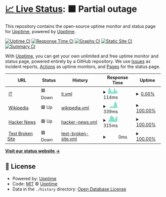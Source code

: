 # [📈 Live Status](<[https://atn123-gh.github.io/uptime_itpec/](https://atn123-gh.github.io/uptime_itpec/)>): <!--live status--> **🟧 Partial outage**

This repository contains the open-source uptime monitor and status page for [Upptime](https://upptime.js.org), powered by [Upptime](https://github.com/upptime/upptime).

[![Uptime CI](https://github.com/atn123-gh/upptime/workflows/Uptime%20CI/badge.svg)](https://github.com/atn123-gh/upptime/actions?query=workflow%3A%22Uptime+CI%22)
[![Response Time CI](https://github.com/atn123-gh/upptime/workflows/Response%20Time%20CI/badge.svg)](https://github.com/atn123-gh/upptime/actions?query=workflow%3A%22Response+Time+CI%22)
[![Graphs CI](https://github.com/atn123-gh/upptime/workflows/Graphs%20CI/badge.svg)](https://github.com/atn123-gh/upptime/actions?query=workflow%3A%22Graphs+CI%22)
[![Static Site CI](https://github.com/atn123-gh/upptime/workflows/Static%20Site%20CI/badge.svg)](https://github.com/atn123-gh/upptime/actions?query=workflow%3A%22Static+Site+CI%22)
[![Summary CI](https://github.com/atn123-gh/upptime/workflows/Summary%20CI/badge.svg)](https://github.com/atn123-gh/upptime/actions?query=workflow%3A%22Summary+CI%22)

With [Upptime](https://upptime.js.org), you can get your own unlimited and free uptime monitor and status page, powered entirely by a GitHub repository. We use [Issues](https://github.com/upptime/upptime/issues) as incident reports, [Actions](https://github.com/atn123-gh/upptime/actions) as uptime monitors, and [Pages](https://demo.upptime.js.org) for the status page.

<!--start: status pages-->
<!-- This summary is generated by Upptime (https://github.com/upptime/upptime) -->
<!-- Do not edit this manually, your changes will be overwritten -->
<!-- prettier-ignore -->
| URL | Status | History | Response Time | Uptime |
| --- | ------ | ------- | ------------- | ------ |
| <img alt="" src="https://icons.duckduckgo.com/ip3/mtmwhere.pythonanywhere.com.ico" height="13"> [IT](http://mtmwhere.pythonanywhere.com/home/) | 🟥 Down | [it.yml](https://github.com/atn123-gh/uptime_itpec/commits/HEAD/history/it.yml) | <details><summary><img alt="Response time graph" src="./graphs/it/response-time-week.png" height="20"> 114ms</summary><br><a href="https://atn123-gh.github.io/uptime_itpec/history/it"><img alt="Response time 237" src="https://img.shields.io/endpoint?url=https%3A%2F%2Fraw.githubusercontent.com%2Fatn123-gh%2Fuptime_itpec%2FHEAD%2Fapi%2Fit%2Fresponse-time.json"></a><br><a href="https://atn123-gh.github.io/uptime_itpec/history/it"><img alt="24-hour response time 217" src="https://img.shields.io/endpoint?url=https%3A%2F%2Fraw.githubusercontent.com%2Fatn123-gh%2Fuptime_itpec%2FHEAD%2Fapi%2Fit%2Fresponse-time-day.json"></a><br><a href="https://atn123-gh.github.io/uptime_itpec/history/it"><img alt="7-day response time 114" src="https://img.shields.io/endpoint?url=https%3A%2F%2Fraw.githubusercontent.com%2Fatn123-gh%2Fuptime_itpec%2FHEAD%2Fapi%2Fit%2Fresponse-time-week.json"></a><br><a href="https://atn123-gh.github.io/uptime_itpec/history/it"><img alt="30-day response time 115" src="https://img.shields.io/endpoint?url=https%3A%2F%2Fraw.githubusercontent.com%2Fatn123-gh%2Fuptime_itpec%2FHEAD%2Fapi%2Fit%2Fresponse-time-month.json"></a><br><a href="https://atn123-gh.github.io/uptime_itpec/history/it"><img alt="1-year response time 237" src="https://img.shields.io/endpoint?url=https%3A%2F%2Fraw.githubusercontent.com%2Fatn123-gh%2Fuptime_itpec%2FHEAD%2Fapi%2Fit%2Fresponse-time-year.json"></a></details> | <details><summary><a href="https://atn123-gh.github.io/uptime_itpec/history/it">0.00%</a></summary><a href="https://atn123-gh.github.io/uptime_itpec/history/it"><img alt="All-time uptime 2.02%" src="https://img.shields.io/endpoint?url=https%3A%2F%2Fraw.githubusercontent.com%2Fatn123-gh%2Fuptime_itpec%2FHEAD%2Fapi%2Fit%2Fuptime.json"></a><br><a href="https://atn123-gh.github.io/uptime_itpec/history/it"><img alt="24-hour uptime 0.00%" src="https://img.shields.io/endpoint?url=https%3A%2F%2Fraw.githubusercontent.com%2Fatn123-gh%2Fuptime_itpec%2FHEAD%2Fapi%2Fit%2Fuptime-day.json"></a><br><a href="https://atn123-gh.github.io/uptime_itpec/history/it"><img alt="7-day uptime 0.00%" src="https://img.shields.io/endpoint?url=https%3A%2F%2Fraw.githubusercontent.com%2Fatn123-gh%2Fuptime_itpec%2FHEAD%2Fapi%2Fit%2Fuptime-week.json"></a><br><a href="https://atn123-gh.github.io/uptime_itpec/history/it"><img alt="30-day uptime 0.00%" src="https://img.shields.io/endpoint?url=https%3A%2F%2Fraw.githubusercontent.com%2Fatn123-gh%2Fuptime_itpec%2FHEAD%2Fapi%2Fit%2Fuptime-month.json"></a><br><a href="https://atn123-gh.github.io/uptime_itpec/history/it"><img alt="1-year uptime 2.02%" src="https://img.shields.io/endpoint?url=https%3A%2F%2Fraw.githubusercontent.com%2Fatn123-gh%2Fuptime_itpec%2FHEAD%2Fapi%2Fit%2Fuptime-year.json"></a></details>
| <img alt="" src="https://icons.duckduckgo.com/ip3/en.wikipedia.org.ico" height="13"> [Wikipedia](https://en.wikipedia.org) | 🟩 Up | [wikipedia.yml](https://github.com/atn123-gh/uptime_itpec/commits/HEAD/history/wikipedia.yml) | <details><summary><img alt="Response time graph" src="./graphs/wikipedia/response-time-week.png" height="20"> 339ms</summary><br><a href="https://atn123-gh.github.io/uptime_itpec/history/wikipedia"><img alt="Response time 224" src="https://img.shields.io/endpoint?url=https%3A%2F%2Fraw.githubusercontent.com%2Fatn123-gh%2Fuptime_itpec%2FHEAD%2Fapi%2Fwikipedia%2Fresponse-time.json"></a><br><a href="https://atn123-gh.github.io/uptime_itpec/history/wikipedia"><img alt="24-hour response time 163" src="https://img.shields.io/endpoint?url=https%3A%2F%2Fraw.githubusercontent.com%2Fatn123-gh%2Fuptime_itpec%2FHEAD%2Fapi%2Fwikipedia%2Fresponse-time-day.json"></a><br><a href="https://atn123-gh.github.io/uptime_itpec/history/wikipedia"><img alt="7-day response time 339" src="https://img.shields.io/endpoint?url=https%3A%2F%2Fraw.githubusercontent.com%2Fatn123-gh%2Fuptime_itpec%2FHEAD%2Fapi%2Fwikipedia%2Fresponse-time-week.json"></a><br><a href="https://atn123-gh.github.io/uptime_itpec/history/wikipedia"><img alt="30-day response time 220" src="https://img.shields.io/endpoint?url=https%3A%2F%2Fraw.githubusercontent.com%2Fatn123-gh%2Fuptime_itpec%2FHEAD%2Fapi%2Fwikipedia%2Fresponse-time-month.json"></a><br><a href="https://atn123-gh.github.io/uptime_itpec/history/wikipedia"><img alt="1-year response time 224" src="https://img.shields.io/endpoint?url=https%3A%2F%2Fraw.githubusercontent.com%2Fatn123-gh%2Fuptime_itpec%2FHEAD%2Fapi%2Fwikipedia%2Fresponse-time-year.json"></a></details> | <details><summary><a href="https://atn123-gh.github.io/uptime_itpec/history/wikipedia">100.00%</a></summary><a href="https://atn123-gh.github.io/uptime_itpec/history/wikipedia"><img alt="All-time uptime 100.00%" src="https://img.shields.io/endpoint?url=https%3A%2F%2Fraw.githubusercontent.com%2Fatn123-gh%2Fuptime_itpec%2FHEAD%2Fapi%2Fwikipedia%2Fuptime.json"></a><br><a href="https://atn123-gh.github.io/uptime_itpec/history/wikipedia"><img alt="24-hour uptime 100.00%" src="https://img.shields.io/endpoint?url=https%3A%2F%2Fraw.githubusercontent.com%2Fatn123-gh%2Fuptime_itpec%2FHEAD%2Fapi%2Fwikipedia%2Fuptime-day.json"></a><br><a href="https://atn123-gh.github.io/uptime_itpec/history/wikipedia"><img alt="7-day uptime 100.00%" src="https://img.shields.io/endpoint?url=https%3A%2F%2Fraw.githubusercontent.com%2Fatn123-gh%2Fuptime_itpec%2FHEAD%2Fapi%2Fwikipedia%2Fuptime-week.json"></a><br><a href="https://atn123-gh.github.io/uptime_itpec/history/wikipedia"><img alt="30-day uptime 100.00%" src="https://img.shields.io/endpoint?url=https%3A%2F%2Fraw.githubusercontent.com%2Fatn123-gh%2Fuptime_itpec%2FHEAD%2Fapi%2Fwikipedia%2Fuptime-month.json"></a><br><a href="https://atn123-gh.github.io/uptime_itpec/history/wikipedia"><img alt="1-year uptime 100.00%" src="https://img.shields.io/endpoint?url=https%3A%2F%2Fraw.githubusercontent.com%2Fatn123-gh%2Fuptime_itpec%2FHEAD%2Fapi%2Fwikipedia%2Fuptime-year.json"></a></details>
| <img alt="" src="https://icons.duckduckgo.com/ip3/news.ycombinator.com.ico" height="13"> [Hacker News](https://news.ycombinator.com) | 🟩 Up | [hacker-news.yml](https://github.com/atn123-gh/uptime_itpec/commits/HEAD/history/hacker-news.yml) | <details><summary><img alt="Response time graph" src="./graphs/hacker-news/response-time-week.png" height="20"> 315ms</summary><br><a href="https://atn123-gh.github.io/uptime_itpec/history/hacker-news"><img alt="Response time 309" src="https://img.shields.io/endpoint?url=https%3A%2F%2Fraw.githubusercontent.com%2Fatn123-gh%2Fuptime_itpec%2FHEAD%2Fapi%2Fhacker-news%2Fresponse-time.json"></a><br><a href="https://atn123-gh.github.io/uptime_itpec/history/hacker-news"><img alt="24-hour response time 116" src="https://img.shields.io/endpoint?url=https%3A%2F%2Fraw.githubusercontent.com%2Fatn123-gh%2Fuptime_itpec%2FHEAD%2Fapi%2Fhacker-news%2Fresponse-time-day.json"></a><br><a href="https://atn123-gh.github.io/uptime_itpec/history/hacker-news"><img alt="7-day response time 315" src="https://img.shields.io/endpoint?url=https%3A%2F%2Fraw.githubusercontent.com%2Fatn123-gh%2Fuptime_itpec%2FHEAD%2Fapi%2Fhacker-news%2Fresponse-time-week.json"></a><br><a href="https://atn123-gh.github.io/uptime_itpec/history/hacker-news"><img alt="30-day response time 324" src="https://img.shields.io/endpoint?url=https%3A%2F%2Fraw.githubusercontent.com%2Fatn123-gh%2Fuptime_itpec%2FHEAD%2Fapi%2Fhacker-news%2Fresponse-time-month.json"></a><br><a href="https://atn123-gh.github.io/uptime_itpec/history/hacker-news"><img alt="1-year response time 309" src="https://img.shields.io/endpoint?url=https%3A%2F%2Fraw.githubusercontent.com%2Fatn123-gh%2Fuptime_itpec%2FHEAD%2Fapi%2Fhacker-news%2Fresponse-time-year.json"></a></details> | <details><summary><a href="https://atn123-gh.github.io/uptime_itpec/history/hacker-news">100.00%</a></summary><a href="https://atn123-gh.github.io/uptime_itpec/history/hacker-news"><img alt="All-time uptime 100.00%" src="https://img.shields.io/endpoint?url=https%3A%2F%2Fraw.githubusercontent.com%2Fatn123-gh%2Fuptime_itpec%2FHEAD%2Fapi%2Fhacker-news%2Fuptime.json"></a><br><a href="https://atn123-gh.github.io/uptime_itpec/history/hacker-news"><img alt="24-hour uptime 100.00%" src="https://img.shields.io/endpoint?url=https%3A%2F%2Fraw.githubusercontent.com%2Fatn123-gh%2Fuptime_itpec%2FHEAD%2Fapi%2Fhacker-news%2Fuptime-day.json"></a><br><a href="https://atn123-gh.github.io/uptime_itpec/history/hacker-news"><img alt="7-day uptime 100.00%" src="https://img.shields.io/endpoint?url=https%3A%2F%2Fraw.githubusercontent.com%2Fatn123-gh%2Fuptime_itpec%2FHEAD%2Fapi%2Fhacker-news%2Fuptime-week.json"></a><br><a href="https://atn123-gh.github.io/uptime_itpec/history/hacker-news"><img alt="30-day uptime 99.89%" src="https://img.shields.io/endpoint?url=https%3A%2F%2Fraw.githubusercontent.com%2Fatn123-gh%2Fuptime_itpec%2FHEAD%2Fapi%2Fhacker-news%2Fuptime-month.json"></a><br><a href="https://atn123-gh.github.io/uptime_itpec/history/hacker-news"><img alt="1-year uptime 99.99%" src="https://img.shields.io/endpoint?url=https%3A%2F%2Fraw.githubusercontent.com%2Fatn123-gh%2Fuptime_itpec%2FHEAD%2Fapi%2Fhacker-news%2Fuptime-year.json"></a></details>
| <img alt="" src="https://icons.duckduckgo.com/ip3/thissitedoesnotexist.koj.co.ico" height="13"> [Test Broken Site](https://thissitedoesnotexist.koj.co) | 🟥 Down | [test-broken-site.yml](https://github.com/atn123-gh/uptime_itpec/commits/HEAD/history/test-broken-site.yml) | <details><summary><img alt="Response time graph" src="./graphs/test-broken-site/response-time-week.png" height="20"> 0ms</summary><br><a href="https://atn123-gh.github.io/uptime_itpec/history/test-broken-site"><img alt="Response time 0" src="https://img.shields.io/endpoint?url=https%3A%2F%2Fraw.githubusercontent.com%2Fatn123-gh%2Fuptime_itpec%2FHEAD%2Fapi%2Ftest-broken-site%2Fresponse-time.json"></a><br><a href="https://atn123-gh.github.io/uptime_itpec/history/test-broken-site"><img alt="24-hour response time 0" src="https://img.shields.io/endpoint?url=https%3A%2F%2Fraw.githubusercontent.com%2Fatn123-gh%2Fuptime_itpec%2FHEAD%2Fapi%2Ftest-broken-site%2Fresponse-time-day.json"></a><br><a href="https://atn123-gh.github.io/uptime_itpec/history/test-broken-site"><img alt="7-day response time 0" src="https://img.shields.io/endpoint?url=https%3A%2F%2Fraw.githubusercontent.com%2Fatn123-gh%2Fuptime_itpec%2FHEAD%2Fapi%2Ftest-broken-site%2Fresponse-time-week.json"></a><br><a href="https://atn123-gh.github.io/uptime_itpec/history/test-broken-site"><img alt="30-day response time 0" src="https://img.shields.io/endpoint?url=https%3A%2F%2Fraw.githubusercontent.com%2Fatn123-gh%2Fuptime_itpec%2FHEAD%2Fapi%2Ftest-broken-site%2Fresponse-time-month.json"></a><br><a href="https://atn123-gh.github.io/uptime_itpec/history/test-broken-site"><img alt="1-year response time 0" src="https://img.shields.io/endpoint?url=https%3A%2F%2Fraw.githubusercontent.com%2Fatn123-gh%2Fuptime_itpec%2FHEAD%2Fapi%2Ftest-broken-site%2Fresponse-time-year.json"></a></details> | <details><summary><a href="https://atn123-gh.github.io/uptime_itpec/history/test-broken-site">100.00%</a></summary><a href="https://atn123-gh.github.io/uptime_itpec/history/test-broken-site"><img alt="All-time uptime 100.00%" src="https://img.shields.io/endpoint?url=https%3A%2F%2Fraw.githubusercontent.com%2Fatn123-gh%2Fuptime_itpec%2FHEAD%2Fapi%2Ftest-broken-site%2Fuptime.json"></a><br><a href="https://atn123-gh.github.io/uptime_itpec/history/test-broken-site"><img alt="24-hour uptime 100.00%" src="https://img.shields.io/endpoint?url=https%3A%2F%2Fraw.githubusercontent.com%2Fatn123-gh%2Fuptime_itpec%2FHEAD%2Fapi%2Ftest-broken-site%2Fuptime-day.json"></a><br><a href="https://atn123-gh.github.io/uptime_itpec/history/test-broken-site"><img alt="7-day uptime 100.00%" src="https://img.shields.io/endpoint?url=https%3A%2F%2Fraw.githubusercontent.com%2Fatn123-gh%2Fuptime_itpec%2FHEAD%2Fapi%2Ftest-broken-site%2Fuptime-week.json"></a><br><a href="https://atn123-gh.github.io/uptime_itpec/history/test-broken-site"><img alt="30-day uptime 100.00%" src="https://img.shields.io/endpoint?url=https%3A%2F%2Fraw.githubusercontent.com%2Fatn123-gh%2Fuptime_itpec%2FHEAD%2Fapi%2Ftest-broken-site%2Fuptime-month.json"></a><br><a href="https://atn123-gh.github.io/uptime_itpec/history/test-broken-site"><img alt="1-year uptime 100.00%" src="https://img.shields.io/endpoint?url=https%3A%2F%2Fraw.githubusercontent.com%2Fatn123-gh%2Fuptime_itpec%2FHEAD%2Fapi%2Ftest-broken-site%2Fuptime-year.json"></a></details>

<!--end: status pages-->

[**Visit our status website →**](<[https://atn123-gh.github.io/uptime_itpec/](https://atn123-gh.github.io/uptime_itpec/)>)

## 📄 License

- Powered by: [Upptime](https://github.com/upptime/upptime)
- Code: [MIT](./LICENSE) © [Upptime](https://upptime.js.org)
- Data in the `./history` directory: [Open Database License](https://opendatacommons.org/licenses/odbl/1-0/)
